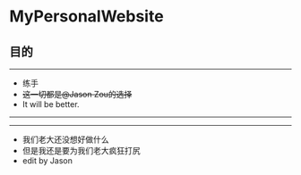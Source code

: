 # MyPersonalWebsite
## 目的

---
- 练手
- ~~这一切都是@Jason Zou的选择~~
- It will be better.
-----------------------------
-----------------------------
- 我们老大还没想好做什么
- 但是我还是要为我们老大疯狂打尻
- edit by Jason
